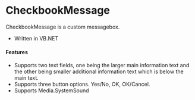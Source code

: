 # CheckbookMessage
CheckbookMessage is a custom messagebox. 

* Written in VB.NET

#### Features
* Supports two text fields, one being the larger main information text and the other being smaller additional information text which is below the main text.
* Supports three button options. Yes/No, OK, OK/Cancel.
* Supports Media.SystemSound


